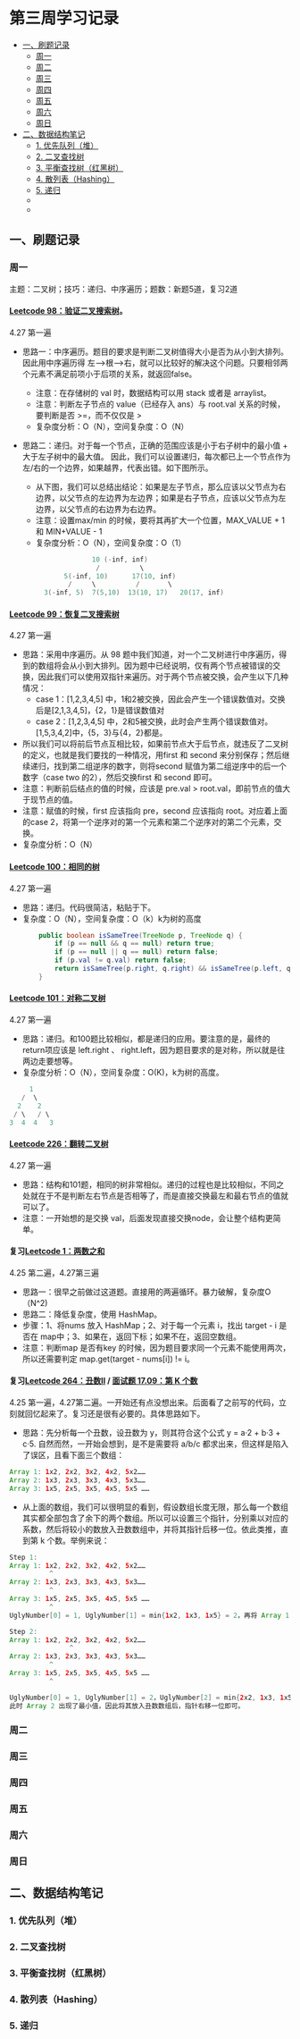 
# 第三周学习记录
* [一、刷题记录](#1)
  * [周一](#1.1)
  * [周二](#1.2)
  * [周三](#1.3)
  * [周四](#1.4)
  * [周五](#1.5)
  * [周六](#1.6)
  * [周日](#1.7)
* [二、数据结构笔记](#2)
  * [1. 优先队列（堆）](#2.1)
  * [2. 二叉查找树](#2.2)
  * [3. 平衡查找树（红黑树）](#2.3)
  * [4. 散列表（Hashing）](#2.4)
  * [5. 递归](#2.5)
  * [](#2.2)
  * [](#2.2)


<h2 id = "1">一、刷题记录</h2>
<h3 id = "1.1">周一</h3>
主题：二叉树；技巧：递归、中序遍历；题数：新题5道，复习2道

#### [Leetcode 98：验证二叉搜索树](https://leetcode-cn.com/problems/validate-binary-search-tree/)。
4.27 第一遍
- 思路一：中序遍历。题目的要求是判断二叉树值得大小是否为从小到大排列。因此用中序遍历得 左-->根-->右，就可以比较好的解决这个问题。只要相邻两个元素不满足前项小于后项的关系，就返回false。
  - 注意：在存储树的 val 时，数据结构可以用 stack 或者是 arraylist。
  - 注意：判断左子节点的 value（已经存入 ans）与 root.val 关系的时候，要判断是否 >=，而不仅仅是 >
  - 复杂度分析：O（N），空间复杂度：O（N）

- 思路二：递归。对于每一个节点，正确的范围应该是小于右子树中的最小值 + 大于左子树中的最大值。
因此，我们可以设置递归，每次都已上一个节点作为左/右的一个边界，如果越界，代表出错。如下图所示。
  - 从下图，我们可以总结出结论：如果是左子节点，那么应该以父节点为右边界，以父节点的左边界为左边界；如果是右子节点，应该以父节点为左边界，以父节点的右边界为右边界。
  - 注意：设置max/min 的时候，要将其再扩大一个位置，MAX_VALUE + 1 和 MIN+VALUE - 1
  - 复杂度分析：O（N），空间复杂度：O（1）
    ```Java
                  10 (-inf, inf)
                   /          \
           5(-inf, 10)      17(10, inf)
            /     \          /       \
      3(-inf, 5)  7(5,10)  13(10, 17)   20(17, inf)
    ```
#### [Leetcode 99：恢复二叉搜索树](https://leetcode-cn.com/problems/recover-binary-search-tree/)
4.27 第一遍
- 思路：采用中序遍历。从 98 题中我们知道，对一个二叉树进行中序遍历，得到的数组将会从小到大排列。因为题中已经说明，仅有两个节点被错误的交换，因此我们可以使用双指针来遍历。对于两个节点被交换，会产生以下几种情况：
  - case 1：[1,2,3,4,5] 中，1和2被交换，因此会产生一个错误数值对。交换后是[2,1,3,4,5]，{2，1}是错误数值对
  - case 2：[1,2,3,4,5] 中，2和5被交换，此时会产生两个错误数值对。[1,5,3,4,2]中，{5，3}与{4，2}都是。
- 所以我们可以将前后节点互相比较，如果前节点大于后节点，就违反了二叉树的定义，也就是我们要找的一种情况，用first 和 second 来分别保存；然后继续递归，找到第二组逆序的数字，则将second 赋值为第二组逆序中的后一个数字（case two 的2），然后交换first 和 second 即可。
- 注意：判断前后结点的值的时候，应该是 pre.val > root.val，即前节点的值大于现节点的值。
- 注意：赋值的时候，first 应该指向 pre，second 应该指向 root。对应着上面的case 2，将第一个逆序对的第一个元素和第二个逆序对的第二个元素，交换。
- 复杂度分析：O（N）

#### [Leetcode 100：相同的树](https://leetcode-cn.com/problems/same-tree/)
4.27 第一遍
- 思路：递归。代码很简洁，粘贴于下。
- 复杂度：O（N），空间复杂度：O（k）k为树的高度
  ```Java
      public boolean isSameTree(TreeNode p, TreeNode q) {
          if (p == null && q == null) return true;
          if (p == null || q == null) return false;
          if (p.val != q.val) return false;
          return isSameTree(p.right, q.right) && isSameTree(p.left, q.left);
      }
  ```

#### [Leetcode 101：对称二叉树](https://leetcode-cn.com/problems/symmetric-tree/)
4.27 第一遍
- 思路：递归。和100题比较相似，都是递归的应用。要注意的是，最终的return项应该是 left.right 、 right.left，因为题目要求的是对称，所以就是往两边走要想等。
- 复杂度分析：O（N），空间复杂度：O(K)，k为树的高度。
```Java
     1
   /  \
  2    2
 / \   / \
3  4  4   3
```

#### [Leetcode 226：翻转二叉树](https://leetcode-cn.com/problems/invert-binary-tree/)
4.27 第一遍
- 思路：结构和101题，相同的树非常相似。递归的过程也是比较相似，不同之处就在于不是判断左右节点是否相等了，而是直接交换最左和最右节点的值就可以了。
- 注意：一开始想的是交换 val，后面发现直接交换node，会让整个结构更简单。


#### 复习[Leetcode 1：两数之和](https://leetcode-cn.com/problems/two-sum/)
4.25 第二遍，4.27第三遍
- 思路一：很早之前做过这道题。直接用的两遍循环。暴力破解，复杂度O（N^2)
- 思路二：降低复杂度，使用 HashMap。
- 步骤：1、将nums 放入 HashMap；2、对于每一个元素 i，找出 target - i 是否在 map中；3、如果在，返回下标；如果不在，返回空数组。
- 注意：判断map 是否有key 的时候，因为题目要求同一个元素不能使用两次，所以还需要判定 map.get(target - nums[i]) != i。

#### 复习[Leetcode 264：丑数II](https://leetcode-cn.com/problems/ugly-number-ii/) / [面试题 17.09：第 K 个数](https://leetcode-cn.com/problems/get-kth-magic-number-lcci/)
4.25 第一遍，4.27第二遍。一开始还有点没想出来。后面看了之前写的代码，立刻就回忆起来了。复习还是很有必要的。具体思路如下。
- 思路：先分析每一个丑数，设丑数为 y，则其符合这个公式 y = a·2 + b·3 + c·5. 自然而然，一开始会想到，是不是需要将 a/b/c 都求出来，但这样是陷入了误区，且看下面三个数组：
```Java
Array 1: 1x2, 2x2, 3x2, 4x2, 5x2……
Array 2: 1x3, 2x3, 3x3, 4x3, 5x3……
Array 3: 1x5, 2x5, 3x5, 4x5, 5x5 ……
```
- 从上面的数组，我们可以很明显的看到，假设数组长度无限，那么每一个数组其实都全部包含了余下的两个数组。所以可以设置三个指针，分别乘以对应的系数，然后将较小的数放入丑数数组中，并将其指针后移一位。依此类推，直到第 k 个数。举例来说：
```Java
Step 1:
Array 1: 1x2, 2x2, 3x2, 4x2, 5x2……
          ^
Array 2: 1x3, 2x3, 3x3, 4x3, 5x3……
          ^
Array 3: 1x5, 2x5, 3x5, 4x5, 5x5 ……
          ^
UglyNumber[0] = 1, UglyNumber[1] = min{1x2, 1x3, 1x5} = 2，再将 Array 1 的指针右加一位

Step 2:
Array 1: 1x2, 2x2, 3x2, 4x2, 5x2……
               ^
Array 2: 1x3, 2x3, 3x3, 4x3, 5x3……
          ^
Array 3: 1x5, 2x5, 3x5, 4x5, 5x5 ……
          ^

UglyNumber[0] = 1, UglyNumber[1] = 2，UglyNumber[2] = min{2x2, 1x3, 1x5} = 3. 
此时 Array 2 出现了最小值，因此将其放入丑数数组后，指针右移一位即可。

```





<h3 id = "1.2">周二</h3>


<h3 id = "1.3">周三</h3>



<h3 id = "1.4">周四</h3>



<h3 id = "1.5">周五</h3>



<h3 id = "1.6">周六</h3>


<h3 id = "1.7">周日</h3>

<h2 id = "2">二、数据结构笔记</h3>



<h3 id = "2.1">1. 优先队列（堆）</h3>


<h3 id = "2.2">2. 二叉查找树</h3>



<h3 id = "2.3">3. 平衡查找树（红黑树）</h3>


<h3 id = "2.4">4. 散列表（Hashing）</h3>


<h3 id = "2.5">5. 递归</h3>



































